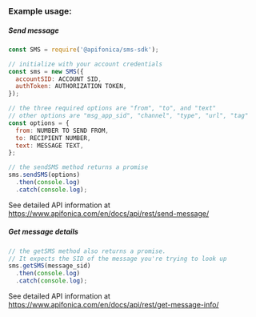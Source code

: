 ### Example usage:

##### Send message

```javascript
const SMS = require('@apifonica/sms-sdk');

// initialize with your account credentials
const sms = new SMS({
  accountSID: ACCOUNT SID,
  authToken: AUTHORIZATION TOKEN,
});

// the three required options are "from", "to", and "text"
// other options are "msg_app_sid", "channel", "type", "url", "tag"
const options = {
  from: NUMBER TO SEND FROM,
  to: RECIPIENT NUMBER,
  text: MESSAGE TEXT,
};

// the sendSMS method returns a promise
sms.sendSMS(options)
  .then(console.log)
  .catch(console.log);
```

See detailed API information at <https://www.apifonica.com/en/docs/api/rest/send-message/>

##### Get message details

```javascript
// the getSMS method also returns a promise. 
// It expects the SID of the message you're trying to look up
sms.getSMS(message_sid)
  .then(console.log)
  .catch(console.log);
```

See detailed API information at <https://www.apifonica.com/en/docs/api/rest/get-message-info/>